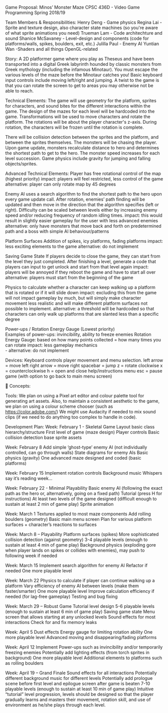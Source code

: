 Game Proposal: Minos’ Monster Maze
CPSC 436D - Video Game Programming
Spring 2018/19

Team Members & Responsibilities:
Henry Deng - Game physics
Regina Lai - Sprite and texture design, also character state machines (so you're aware of what sprite animations you need)
Trueman Lam - Code architechture and sound
Shanice McSavaney - Level-design and components (code for platforms/walls, spikes, boulders, exit, etc.)
Julilla Paul - Enemy AI
Yuntian Wan -Shaders and all things OpenGL-related


Story:
A 2D platformer game where you play as Theseus and have been transported into a digital Greek labyrinth hounded by classic monsters from Greek mythology (including the infamous Minotaur). You must escape the various levels of the maze before the Minotaur catches you! Basic keyboard input controls include moving left/right and jumping. A twist to the game is that you can rotate the screen to get to areas you may otherwise not be able to reach.

Technical Elements:
The game will use geometry for the platform, sprites for characters, and sound bites for the different interactions within the game. The design of the mazes for each level will be hardcoded into the game. Transformations will be used to move characters and rotate the platform. The rotations will be about the player character's z-axis. During rotation, the characters will be frozen until the rotation is complete. 

There will be collision detection between the sprites and the platform, and between the sprites themselves. The monsters will be chasing the player. Upon game update, monsters recalculate distance to hero and determines the shortest path to get to the hero. The monster speed increases for each level succession. Game physics include gravity for jumping and falling objects/sprites. 

Advanced Technical Elements:
Player has free rotational control of the map (highest priority) 
impact: players will feel restricted, less control of the game
alternative:  player can only rotate map by 45 degrees 

Enemy AI uses a search algorithm to find the shortest path to the hero upon every game update call. After rotation, enemies’ path finding will be updated and then move in the direction that the algorithm specifies (left or right). Difficulty can be scaled between levels either by increasing enemy speed and/or reducing frequency of random idling times.
impact: this would result in slightly easier gameplay for the user with less advanced enemies
alternative: only have monsters that move back and forth on predetermined path and a boss with simple AI behaviour/patterns

Platform Surfaces 
Addition of spikes, icy platforms, fading platforms
impact: less exciting elements to the game 
alternative: do not implement 

Saving Game State
If players decide to close the game, they can start from the level they just completed. After finishing a level, generate a code that players can input to get unlock and start from that level again 
impact: players will be annoyed if they reboot the game and have to start all over 
alternative: players must start from the beginning of the game 

Physics to calculate whether a character can keep walking up a platform that is rotated or if it will slide down
impact: excluding this from the game will not impact gameplay by much, but will simply make character movement less realistic and will make different platform surfaces not possible to implement.
alternative: a threshold will be hardcoded so that characters can only walk up platforms that are slanted less than a specific degree

Power-ups / Rotation Energy Gauge (Lowest priority)  
Examples of power-ups: invincibility, ability to freeze enemies 
Rotation Energy Gauge: based on how many points collected = how many times you can rotate 
impact: less gameplay mechanics  
       -      alternative: do not implement 

Devices:
Keyboard controls player movement and menu selection.
left arrow = move left
right arrow = move right
spacebar = jump
z = rotate clockwise
x = counterclockwise
h = open and close help/instructions menu
esc = pause game (with option to go back to main menu screen)


Concepts:

Tools:
We plan on using a Pixel art editor and colour palette tool for generating art assets.
Also, to maintain a consistent aesthetic to the game, we plan on using a colour scheme chooser (such as https://color.adobe.com/)
We might use Audacity if needed to mix sound clips (if we need to do anything too complex to handle in code).

Development Plan:
Week: February 1 - Skeletal Game 
Layout basic class hierarchy/structure
First level of game (maze design) 
Player controls 
Basic collision detection 
base sprite assets

Week: February 8 
Add simple ‘ghost-type’ enemy AI (not individually controlled, can go through walls)
State diagrams for enemy AIs
Basic physics  (gravity) 
One advanced maze designed and coded (basic platforms)

Week: February 15
Implement rotation controls
Background music
Whispers say it’s reading week...

Week: February 22 - Minimal Playability
Basic enemy AI (following the exact path as the hero or, alternatively, going on a fixed path)
Tutorial (press H for instructions) 
At least two levels of the game designed (difficult enough to sustain at least 2 min of game play)
Sprite animation

Week: March 1
Textures applied to most maze components
Add rolling boulders (geometry)
Basic main menu screen
Plan for various platform surfaces + character’s reactions to surfaces

Week: March 8 – Playability
Platform surfaces (spikes) 
More sophisticated collision detection (against geometry)
3-4 playable levels (enough to sustain at least 4 min of game play)
Background physics (exploding gore when player lands on spikes or collides with enemies), may push to following week if needed

Week: March 15
Implement search algorithm for enemy AI
Refactor if needed
One more playable level

Week: March 22
Physics to calculate if player can continue walking up a platform 
Vary efficiency of enemy AI between levels (make them faster/smarter)
One more playable level
Improve calculation efficiency if needed (for lag-free gameplay)
Testing and bug fixing

Week: March 29 – Robust Game
Tutorial level design 
5-6 playable levels (enough to sustain at least 6 min of game play)
Saving game state 
Menu screen that allows starting at any unlocked levels
Sound effects for most interactions
Check for and fix memory leaks

Week: April 5
Dust effects 
Energy gauge for limiting rotation ability
One more playable level
Advanced moving and disappearing/fading platforms

Week: April 12
Implement Power-ups such as invincibility and/or temporarily freezing enemies
Potentially add lighting effects (from torch sprites in background)
One more playable level
Additional elements to platforms such as rolling boulders

Week: April 19 – Grand Finale 
Sound effects for all interactions
Potentially different background music for different levels
Potentially add prologue scene before first level and epilogue screen after game is beaten
7-10 playable levels (enough to sustain at least 10 min of game play)
Intuitive “tutorial” level progression, levels should be designed so that the player gradually learns and masters their movement, rotation skill, and use of environment as he/she plays through each level.

